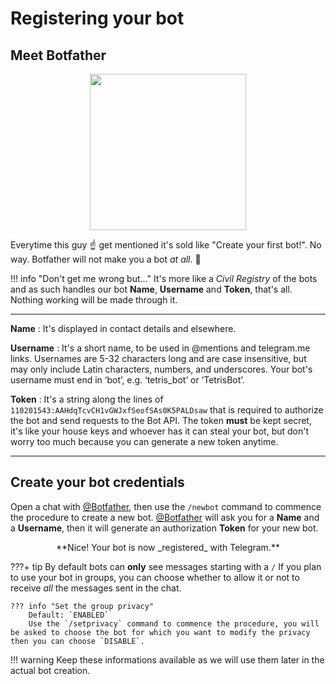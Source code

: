 # Registering your bot

## Meet Botfather

<p align="center">
  <img src="https://core.telegram.org/file/811140327/1/zlN4goPTupk/9ff2f2f01c4bd1b013" width="250">
</p>

Everytime this guy :point_up: get mentioned it's sold like "Create your first bot!". No way. Botfather will not make you a bot _at all_. :punch:

!!! info "Don't get me wrong but..."
    It's more like a _Civil Registry_ of the bots and as such handles our bot **Name**, **Username** and **Token**, that's all. Nothing working will be made through it.


---
**Name**
: It's displayed in contact details and elsewhere.

**Username**
: It's a short name, to be used in @mentions and telegram.me links. Usernames are 5-32 characters long and are case insensitive, but may only include Latin characters, numbers, and underscores. Your bot's username must end in ‘bot’, e.g. ‘tetris_bot’ or ‘TetrisBot’.

**Token**
: It's a string along the lines of `110201543:AAHdqTcvCH1vGWJxfSeofSAs0K5PALDsaw` that is required to authorize the bot and send requests to the Bot API. The token **must** be kept secret, it's like your house keys and whoever has it can steal your bot, but don't worry too much because you can generate a new token anytime.

---

## Create your bot credentials
<!-- gif botfather to insert -->

Open a chat with [@Botfather][botfather], then use the `/newbot` command to commence the procedure to create a new bot. [@Botfather][botfather] will ask you for a **Name** and a **Username**, then it will generate an authorization **Token** for your new bot.
<p align='center'>
**Nice! Your bot is now _registered_ with Telegram.**
</p>

???+ tip
    By default bots can **only** see messages starting with a `/` If you plan to use your bot in groups, you can choose whether to allow it or not to receive *all* the messages sent in the chat.

    ??? info "Set the group privacy"
        Default: `ENABLED`
        Use the `/setprivacy` command to commence the procedure, you will be asked to choose the bot for which you want to modify the privacy then you can choose `DISABLE`.

!!! warning
    Keep these informations available as we will use them later in the actual bot creation.


[botfather]: https://t.me/botfather
